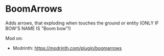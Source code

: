 # BoomArrows
Adds arrows, that exploding when touches the ground or entity (ONLY IF BOW'S NAME IS "Boom bow"!)

Mod on:
- Modrinth: https://modrinth.com/plugin/boomarrows
